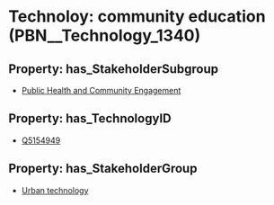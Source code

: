 # Technoloy: __community education__ (PBN__Technology_1340)

## Property: has_StakeholderSubgroup

* [Public Health and Community Engagement](PBN__TechSubgroup_57)

## Property: has_TechnologyID

* [Q5154949](Q5154949)

## Property: has_StakeholderGroup

* [Urban technology](PBN__TechGroup_14)

